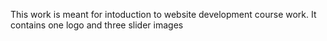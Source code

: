 This work is meant for intoduction to website development course work. 
It contains one logo and three slider images
